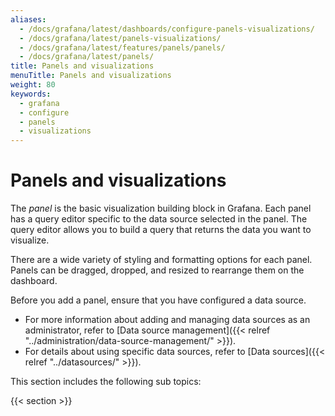 ```yaml
---
aliases:
  - /docs/grafana/latest/dashboards/configure-panels-visualizations/
  - /docs/grafana/latest/panels-visualizations/
  - /docs/grafana/latest/features/panels/panels/
  - /docs/grafana/latest/panels/
title: Panels and visualizations
menuTitle: Panels and visualizations
weight: 80
keywords:
  - grafana
  - configure
  - panels
  - visualizations
---
```


# Panels and visualizations

The _panel_ is the basic visualization building block in Grafana.
Each panel has a query editor specific to the data source selected in the panel.
The query editor allows you to build a query that returns the data you want to visualize.

There are a wide variety of styling and formatting options for each panel.
Panels can be dragged, dropped, and resized to rearrange them on the dashboard.

Before you add a panel, ensure that you have configured a data source.

- For more information about adding and managing data sources as an administrator, refer to [Data source management]({{< relref "../administration/data-source-management/" >}}).
- For details about using specific data sources, refer to [Data sources]({{< relref "../datasources/" >}}).

This section includes the following sub topics:

{{< section >}}
